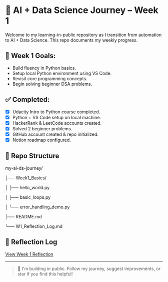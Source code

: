 # 🚀 AI + Data Science Journey – Week 1

Welcome to my learning-in-public repository as I transition from automation to AI + Data Science. This repo documents my weekly progress.

## 📌 Week 1 Goals:
- Build fluency in Python basics.
- Setup local Python environment using VS Code.
- Revisit core programming concepts.
- Begin solving beginner DSA problems.

## ✅ Completed:
- [x] Udacity Intro to Python course completed.
- [x] Python + VS Code setup on local machine.
- [x] HackerRank & LeetCode accounts created.
- [x] Solved 2 beginner problems.
- [x] GitHub account created & repo initialized.
- [x] Notion roadmap configured.

## 📂 Repo Structure
my-ai-ds-journey/

├── Week1_Basics/

│   ├── hello_world.py

│   ├── basic_loops.py

│   └── error_handling_demo.py

├── README.md

└── W1_Reflection_Log.md

## 🔗 Reflection Log
[View Week 1 Reflection](./W1_Reflection_Log.md)

---

> 🌱 I'm building in public. Follow my journey, suggest improvements, or star if you find this helpful!
